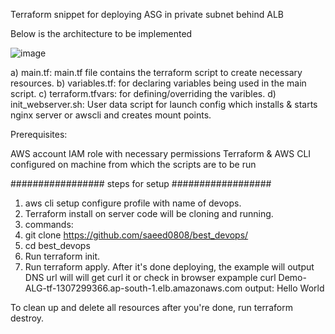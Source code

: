 Terraform snippet for deploying ASG in private subnet behind ALB

Below is the architecture to be implemented

![image](https://user-images.githubusercontent.com/46480999/169019344-15f9fb61-8587-49bd-a2de-bb6534d8fbb6.png)


a)  main.tf: main.tf file contains the terraform script to create necessary resources.
b)  variables.tf: for declaring variables being used in the main script.
c)  terraform.tfvars: for defining/overriding the varibles.
d)  init_webserver.sh: User data script for launch config which installs & starts nginx server or awscli and creates mount points.


Prerequisites:

AWS account
IAM role with necessary permissions
Terraform & AWS CLI configured on machine from which the scripts are to be run

################# steps for setup ##################
1. aws cli setup configure profile with name of devops.
2. Terraform install on server code will be cloning and running.
3. commands:
4.  git clone https://github.com/saeed0808/best_devops/
5.  cd best_devops
6.  Run terraform init.
7.  Run terraform apply.
After it's done deploying, the example will output DNS url will will get curl it or check in browser
expample curl Demo-ALG-tf-1307299366.ap-south-1.elb.amazonaws.com
output: Hello World

To clean up and delete all resources after you're done, run terraform destroy.

